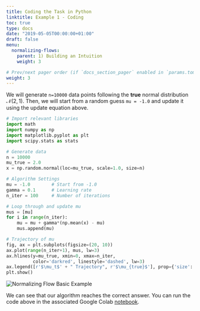 ```yaml
---
title: Coding the Task in Python
linktitle: Example 1 - Coding
toc: true
type: docs
date: "2019-05-05T00:00:00+01:00"
draft: false
menu:
  normalizing-flows:
    parent: 1) Building an Intuition
    weight: 3

# Prev/next pager order (if `docs_section_pager` enabled in `params.toml`)
weight: 3
---
```


We will generate `n=10000` data points following the **true** normal distribution $\mathcal{N}(2, 1)$. Then, we will start from a random guess `mu = -1.0` and update it using the update equation above.

```python
# Import relevant libraries
import math
import numpy as np
import matplotlib.pyplot as plt
import scipy.stats as stats

# Generate data
n = 10000
mu_true = 2.0
x = np.random.normal(loc=mu_true, scale=1.0, size=n)

# Algorithm Settings
mu = -1.0        # Start from -1.0
gamma = 0.1      # Learning rate
n_iter = 100     # Number of iterations

# Loop through and update mu
mus = [mu]
for i in range(n_iter):
    mu = mu + gamma*(np.mean(x) - mu)
    mus.append(mu)

# Trajectory of mu
fig, ax = plt.subplots(figsize=(20, 10))
ax.plot(range(n_iter+1), mus, lw=3)
ax.hlines(y=mu_true, xmin=0, xmax=n_iter, 
          color='darkred', linestyle='dashed', lw=3)
ax.legend([r'$\mu_t$' + " Trajectory", r'$\mu_{true}$'], prop={'size': 29})
plt.show()
```

![Normalizing Flow Basic Example](/nf_trajectory_basic.png)

We can see that our algorithm reaches the correct answer. You can run the code above in the associated Google Colab [notebook](https://colab.research.google.com/drive/130TqlFL0levhIhfYvPm6G4c_HTREU32e?usp=sharing).


